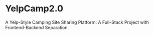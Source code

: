 # YelpCamp2.0
A Yelp-Style Camping Site Sharing Platform: A Full-Stack Project with Frontend-Backend Separation.

